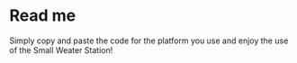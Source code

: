 # Read me

Simply copy and paste the code for the platform you use and enjoy the use of the Small Weater Station!

